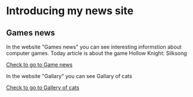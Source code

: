 
<DOCTYPE html>
<html>
  <head>
    <title>Danila Ulanov</title>
  </head>
  <body>
    <h1>Introducing my news site</h1>
    <h2>Games news</h2>
    <p>In the website "Games news" you can see interesting informstion about computer games. Today article is about the game Hollow Knight: Silksong</p>
    <a href="my_news_danila_ulanov.html">Check to go to Game news</a>
    <p>In the website "Gallary" you can see Gallary of cats </p>
    <a href="My_Gallary_Danila_Ulanov.html">Check to go to Gallery of cats</a>
  </body>
</html>
